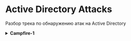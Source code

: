 # Active Directory Attacks
Разбор трека по обнаружению атак на Active Directory

<details><summary><strong>Campfire-1</strong></summary>
Сценарий: Алонзо обнаружил на своем компьютере странные файлы и проинформировал об этом недавно собранную команду SOC. Оценивая ситуацию, предполагается, что в сети, возможно, произошла атака с использованием Kerberoasting. Ваша задача - подтвердить выводы, проанализировав предоставленные доказательства. 

Вам предоставляются: 
  
1. Журналы безопасности с контроллера домена; 
2. PowerShell-Операционные журналы с уязвимой рабочей станции; 
3. Предварительная выборка файлов с уязвимой рабочей станции.

----------------------

**Теория**

Kerberos — это протокол, который используется для безопасной аутентификации пользователей и служб в Active Directory. Он основан на использовании секретных ключей и билетной системе. Когда пользователь хочет получить доступ к какому-либо ресурсу, он сначала проходит аутентификацию на сервере, который выдает ему билет. Затем этот билет используется для доступа к ресурсу без необходимости повторной аутентификации. Kerberoasting — это атака на протокол аутентификации Kerberos, которая позволяет получить пароли доменных пользователей.

---------------------

**Задание 1**

Анализируя журналы безопасности контроллера домена, можете ли вы подтвердить дату и время, когда произошло действие kerberoasting?
</details>
